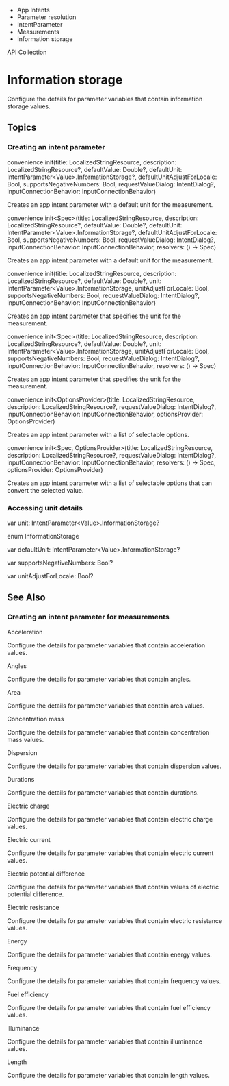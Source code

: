 

- App Intents
- Parameter resolution
- IntentParameter
- Measurements
-  Information storage 

API Collection

# Information storage

Configure the details for parameter variables that contain information storage values.

## Topics

### Creating an intent parameter

convenience init(title: LocalizedStringResource, description: LocalizedStringResource?, defaultValue: Double?, defaultUnit: IntentParameter&lt;Value>.InformationStorage?, defaultUnitAdjustForLocale: Bool, supportsNegativeNumbers: Bool, requestValueDialog: IntentDialog?, inputConnectionBehavior: InputConnectionBehavior)

Creates an app intent parameter with a default unit for the measurement.

convenience init&lt;Spec>(title: LocalizedStringResource, description: LocalizedStringResource?, defaultValue: Double?, defaultUnit: IntentParameter&lt;Value>.InformationStorage?, defaultUnitAdjustForLocale: Bool, supportsNegativeNumbers: Bool, requestValueDialog: IntentDialog?, inputConnectionBehavior: InputConnectionBehavior, resolvers: () -> Spec)

Creates an app intent parameter with a default unit for the measurement.

convenience init(title: LocalizedStringResource, description: LocalizedStringResource?, defaultValue: Double?, unit: IntentParameter&lt;Value>.InformationStorage, unitAdjustForLocale: Bool, supportsNegativeNumbers: Bool, requestValueDialog: IntentDialog?, inputConnectionBehavior: InputConnectionBehavior)

Creates an app intent parameter that specifies the unit for the measurement.

convenience init&lt;Spec>(title: LocalizedStringResource, description: LocalizedStringResource?, defaultValue: Double?, unit: IntentParameter&lt;Value>.InformationStorage, unitAdjustForLocale: Bool, supportsNegativeNumbers: Bool, requestValueDialog: IntentDialog?, inputConnectionBehavior: InputConnectionBehavior, resolvers: () -> Spec)

Creates an app intent parameter that specifies the unit for the measurement.

convenience init&lt;OptionsProvider>(title: LocalizedStringResource, description: LocalizedStringResource?, requestValueDialog: IntentDialog?, inputConnectionBehavior: InputConnectionBehavior, optionsProvider: OptionsProvider)

Creates an app intent parameter with a list of selectable options.

convenience init&lt;Spec, OptionsProvider>(title: LocalizedStringResource, description: LocalizedStringResource?, requestValueDialog: IntentDialog?, inputConnectionBehavior: InputConnectionBehavior, resolvers: () -> Spec, optionsProvider: OptionsProvider)

Creates an app intent parameter with a list of selectable options that can convert the selected value.

### Accessing unit details

var unit: IntentParameter&lt;Value>.InformationStorage?

enum InformationStorage

var defaultUnit: IntentParameter&lt;Value>.InformationStorage?

var supportsNegativeNumbers: Bool?

var unitAdjustForLocale: Bool?

## See Also

### Creating an intent parameter for measurements

Acceleration

Configure the details for parameter variables that contain acceleration values.

Angles

Configure the details for parameter variables that contain angles.

Area

Configure the details for parameter variables that contain area values.

Concentration mass

Configure the details for parameter variables that contain concentration mass values.

Dispersion

Configure the details for parameter variables that contain dispersion values.

Durations

Configure the details for parameter variables that contain durations.

Electric charge

Configure the details for parameter variables that contain electric charge values.

Electric current

Configure the details for parameter variables that contain electric current values.

Electric potential difference

Configure the details for parameter variables that contain values of electric potential difference.

Electric resistance

Configure the details for parameter variables that contain electric resistance values.

Energy

Configure the details for parameter variables that contain energy values.

Frequency

Configure the details for parameter variables that contain frequency values.

Fuel efficiency

Configure the details for parameter variables that contain fuel efficiency values.

Illuminance

Configure the details for parameter variables that contain illuminance values.

Length

Configure the details for parameter variables that contain length values.

